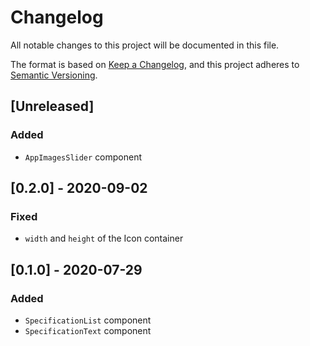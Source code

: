 # Changelog

All notable changes to this project will be documented in this file.

The format is based on [Keep a Changelog](https://keepachangelog.com/en/1.0.0/),
and this project adheres to [Semantic Versioning](https://semver.org/spec/v2.0.0.html).

## [Unreleased]
### Added
- `AppImagesSlider` component

## [0.2.0] - 2020-09-02
### Fixed
- `width` and `height` of the Icon container

## [0.1.0] - 2020-07-29
### Added
- `SpecificationList` component
- `SpecificationText` component
